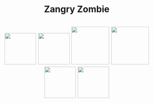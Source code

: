 <h1 align= "center">Zangry Zombie </h1>
<h1 align="center">
  <img src="https://i.imgur.com/RoRNzEB.png"  width="100">
  <img src="https://i.imgur.com/6KLN1Y9.png"  width="100">
  <img src="https://i.imgur.com/YEQbhub.png"  width="120">
  <img src="https://i.imgur.com/XFsBcmD.png"  width="120">
  <img src="https://i.imgur.com/yB35DQw.png"  width="100">
  <img src="https://i.imgur.com/JuW3xUg.png"  width="100">
</h1>
